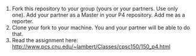 1. Fork this repository to your group (yours or your partners. Use only one). Add your partner as a Master in your P4 repository. Add me as a reporter.
2. Clone your fork to your machine. You and your partner will be able to do that. 
3. Read the assignment here: http://www.pcs.cnu.edu/~lambert/Classes/cpsc150/150_p4.html
